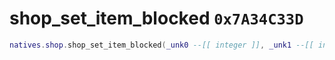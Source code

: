 # shop_set_item_blocked `0x7A34C33D`

```lua
natives.shop.shop_set_item_blocked(_unk0 --[[ integer ]], _unk1 --[[ integer ]])
```